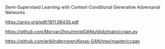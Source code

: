 

<!--
 * @version:
 * @Author:  StevenJokess https://github.com/StevenJokess
 * @Date: 2020-11-07 23:11:16
 * @LastEditors:  StevenJokess https://github.com/StevenJokess
 * @LastEditTime: 2020-12-24 21:36:01
 * @Description:
 * @TODO::
 * @Reference:https://github.com/MorvanZhou/mnistGANs#SRGAN
-->
Semi-Supervised Learning with Context-Conditional Generative Adversarial Networks

https://arxiv.org/pdf/1611.06430.pdf

https://github.com/MorvanZhou/mnistGANs/blob/main/ccgan.py

https://github.com/eriklindernoren/Keras-GAN/tree/master/ccgan
